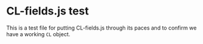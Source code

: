 
# CL-fields.js test

This is a test file for putting CL-fields.js through its paces and 
to confirm we have a working `CL` object.


<style>
#status {
    font-size: 1em;
}
</style>
<code><pre id="status"></pre></code>


<!-- We need to have handlerjs available for tests -->
<script src="handlebars.js"></script>

<!-- START: test sequence for CL-feeds.js -->
<script src="CL-core.js"></script>
<script src="CL-fields.js"></script>
<script>

(function (document, window) {
'use strict';
let cl = Object.assign({}, window.CL),
    status = document.getElementById('status');

function println(...s) {
    s.forEach(function(s) {
        console.log(s);
        status.append(s + "\n");
    });
}

/*
 * Run the following test sequences
 */
println("\nRunning tests in a pipeline\n");

function testTitleField(tests, err) {
    let self = this;
    if (err !== "") {
        println("FAILED: error", err, tests);
        return;
    }
    tests.count++;
    println("Testing testTitleField()");
    let field = CL.field({"title": "Hello World"}, 
        '<label>Title:</label> <input name="title" value="{title}" placeholder="Title goes here">',
        function(obj) {
            if ('title' in obj) {
                if (obj.title.length > 0) {
                    return true;
                }
            }
            return false;
        });
    if ('title' in field) {
        if (field.title !== "Hello World") {
            tests.errors++;
            println("FAILED, expected title of 'Hello World', got "+field.json());
        }
    } else {
        tests.errors++;
        println("FAILED: field is missing title attribute");
        self.nextCallbackFn(tests, err);
        return;
    }
    tests.success++;
    println("Testing testTitleField() OK");
    self.nextCallbackFn(tests, err);
}

function testCreatorField(tests, err) {
    let self = this;
    if (err !== "") {
        println("FAILED: error", err, tests);
        return;
    }
    tests.count++;
    println("Testing testCreatorField()");
    let last_name = "Doiel",
        first_name = "Robert",
        orcid = "0000-0003-0900-6903",
        field = CL.field({
            "last_name": last_name,
            "first_name": first_name,
            "orcid": orcid
        }, 
        '<label>Last Name:</label> <input name="last_name" value="{{last_name}}"><br><label>First Name:</label> <input name="first_name" value="{{first_name}}"><br><label>ORCID: </label> <input name="orcid" value="{{orcid}}"><p>',
        function () {
            let obj = this;
            if (! 'last_name' in obj ||  obj.last_name.length === 0) {
                return false;
            }
            if (! 'first_name' in obj || obj.first_name.length === 0) {
                return false;
            }
            if (! 'orcid' in obj || obj.orcid.length === 0) {
                return false;
            }
            return true;
        });

    if ('validate' in field) {
        if (field.validate() !== true) {
            tests.errors++;
            println('FAILED: expected validate() return true, got false');
        }
    } else {
        tests.errors++;
        println('FAILED: expected validate function in field');
    }
    let val = field.get('orcid');
    if (val !== orcid) {
        tests.errors++;
        println("FAILED: expected "+orcid+", got "+val);
    }
    val = field.get('last_name');
    if (val !== last_name) {
        tests.errors++;
        println("FAILED: expected "+last_name+", got "+val);
    }
    val = field.get('first_name');
    if (val !== first_name) {
        tests.errors++;
        println("FAILED: expected "+first_name+", got "+val);
    }
    val = field.html();
    let expected = '<label>Last Name:</label> <input name="last_name" value="Doiel"><br><label>First Name:</label> <input name="first_name" value="Robert"><br><label>ORCID: </label> <input name="orcid" value="0000-0003-0900-6903"><p>';
    if (val !== expected) {
        tests.errors++;
        println("FAILED: expected\n"+expected+"\n, got\n"+val);
    }
    let o = JSON.parse(field.json());
    if (o === undefined) {
        tests.errors++;
        println("FAILED: expected an object, got undefined for field");
        self.nextCallbackFn(tests, err);
    }
    if (! 'orcid' in o) {
        tests.errors++;
        println("FAILED: expected orcid attribute, got ", o);
    }
    if (! 'last_name' in o) {
        tests.errors++;
        println("FAILED: expected last_name attribute, got ", o);
    }
    if (! 'first_name' in o) {
        tests.errors++;
        println("FAILED: expected first_name attribute, got ", o);
    }
    println("Testing testCreatorField() OK");
    tests.success++;
    self.nextCallbackFn(tests, err);
}

function testSummary(tests, err) {
    let self = this;
    if (err !== "") {
        println("FAILED: error", err, tests);
        return;
    }
    println("\nFailures: " + tests.errors);
    println("Warnings: " + tests.warnings);
    println("Successful: " + tests.success + "/" + tests.count);
}

/* Run the rest of the tests in a pipeline */
let tests = {
        "success": 0,
        "warnings": 0,
        "errors": 0,
        "count": 0
    };

cl.pipeline(tests, "", 
    testTitleField,
    testCreatorField,
    testSummary);
}(document, window));

</script>

<!--   END: test sequence for CL-feeds.js -->
